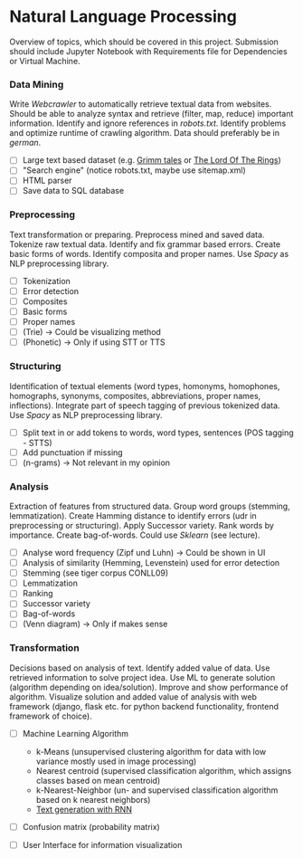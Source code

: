 

# Natural Language Processing

Overview of topics, which should be covered in this project. Submission should include Jupyter Notebook with Requirements file for Dependencies or Virtual Machine.

### Data Mining

Write *Webcrawler* to automatically retrieve textual data from websites. Should be able to analyze syntax and retrieve (filter, map, reduce) important information. Identify and ignore references in *robots.txt*. Identify problems and optimize runtime of crawling algorithm. Data should preferably be in *german*.

* [ ] Large text based dataset (e.g. [Grimm tales](https://www.grimmsmaerchen.net/grimmmaerchen.html) or [The Lord Of The Rings](http://ae-lib.org.ua/texts-c/tolkien__the_lord_of_the_rings_1__en.htm))
* [ ] "Search engine" (notice robots.txt, maybe use sitemap.xml)
* [ ] HTML parser
* [ ] Save data to SQL database

### Preprocessing

Text transformation or preparing. Preprocess mined and saved data. Tokenize raw textual data. Identify and fix grammar based errors. Create basic forms of words. Identify composita and proper names. Use *Spacy* as NLP preprocessing library.

* [ ] Tokenization
* [ ] Error detection
* [ ] Composites
* [ ] Basic forms
* [ ] Proper names
* [ ] (Trie) &rightarrow; Could be visualizing method
* [ ] (Phonetic) &rightarrow; Only if using STT or TTS

### Structuring

Identification of textual elements (word types, homonyms, homophones, homographs, synonyms, composites, abbreviations, proper names, inflections). Integrate part of speech tagging of previous tokenized data. Use *Spacy* as NLP preprocessing library.

* [ ] Split text in or add tokens to words, word types, sentences (POS tagging - STTS)
* [ ] Add punctuation if missing
* [ ] (n-grams) &rightarrow; Not relevant in my opinion 

### Analysis

Extraction of features from structured data. Group word groups (stemming, lemmatization). Create Hamming distance to identify errors (udr in preprocessing or structuring). Apply Successor variety. Rank words by importance. Create bag-of-words. Could use *Sklearn* (see lecture). 

* [ ] Analyse word frequency (Zipf und Luhn) &rightarrow; Could be shown in UI
* [ ] Analysis of similarity (Hemming, Levenstein) used for error detection
* [ ] Stemming (see tiger corpus CONLL09)
* [ ] Lemmatization 
* [ ] Ranking
* [ ] Successor variety
* [ ] Bag-of-words
* [ ] (Venn diagram) &rightarrow; Only if makes sense

### Transformation

Decisions based on analysis of text. Identify added value of data. Use retrieved information to solve project idea. Use ML to generate solution (algorithm depending on idea/solution). Improve and show performance of algorithm. Visualize solution and added value of analysis with web framework (django, flask etc. for python backend functionality, frontend framework of choice).

* [ ] Machine Learning Algorithm
  * k-Means (unsupervised clustering algorithm for data with low variance mostly used in image processing)
  * Nearest centroid (supervised classification algorithm, which assigns classes based on mean centroid)
  * k-Nearest-Neighbor (un- and supervised classification algorithm based on k nearest neighbors)
  * [Text generation with RNN](https://www.tensorflow.org/tutorials/text/text_generation)

* [ ] Confusion matrix (probability matrix)
* [ ] User Interface for information visualization



